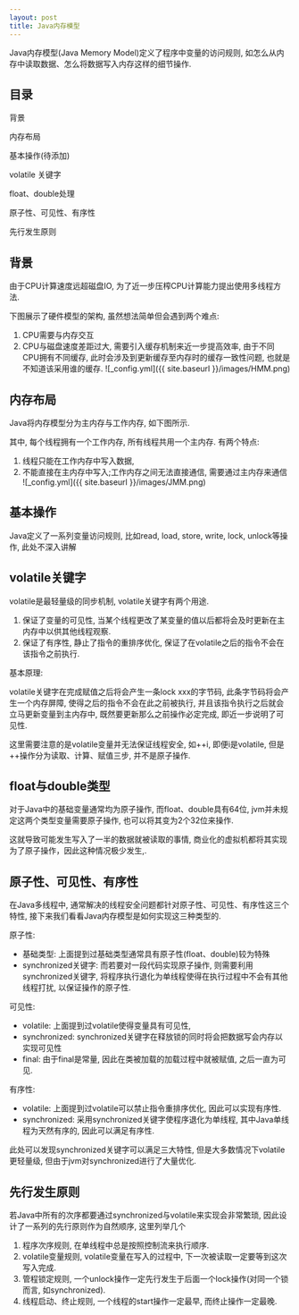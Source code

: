 ```yaml
---
layout: post
title: Java内存模型
---
```

Java内存模型(Java Memory Model)定义了程序中变量的访问规则, 如怎么从内存中读取数据、怎么将数据写入内存这样的细节操作.

## 目录

背景

内存布局

基本操作(待添加)

volatile 关键字

float、double处理

原子性、可见性、有序性

先行发生原则

## 背景
由于CPU计算速度远超磁盘IO, 为了近一步压榨CPU计算能力提出使用多线程方法. 

下图展示了硬件模型的架构, 虽然想法简单但会遇到两个难点:

1. CPU需要与内存交互
2. CPU与磁盘速度差距过大, 需要引入缓存机制来近一步提高效率, 由于不同CPU拥有不同缓存, 此时会涉及到更新缓存至内存时的缓存一致性问题, 也就是不知道该采用谁的缓存.
   ![_config.yml]({{ site.baseurl }}/images/HMM.png)


## 内存布局
Java将内存模型分为主内存与工作内存, 如下图所示. 

其中, 每个线程拥有一个工作内存, 所有线程共用一个主内存. 有两个特点:

1. 线程只能在工作内存中写入数据,
2. 不能直接在主内存中写入;工作内存之间无法直接通信, 需要通过主内存来通信
   ![_config.yml]({{ site.baseurl }}/images/JMM.png)

## 基本操作
Java定义了一系列变量访问规则, 比如read, load, store, write, lock, unlock等操作, 此处不深入讲解

## volatile关键字
volatile是最轻量级的同步机制, volatile关键字有两个用途. 

1. 保证了变量的可见性, 当某个线程更改了某变量的值以后都将会及时更新在主内存中以供其他线程观察. 
2. 保证了有序性, 静止了指令的重排序优化, 保证了在volatile之后的指令不会在该指令之前执行.

基本原理: 

volatile关键字在完成赋值之后将会产生一条lock xxx的字节码, 此条字节码将会产生一个内存屏障, 使得之后的指令不会在此之前被执行, 并且该指令执行之后就会立马更新变量到主内存中, 既然要更新那么之前操作必定完成, 即近一步说明了可见性. 

这里需要注意的是volatile变量并无法保证线程安全, 如++i, 即便i是volatile, 但是++操作分为读取、计算、赋值三步, 并不是原子操作.

## float与double类型
对于Java中的基础变量通常均为原子操作, 而float、double具有64位, jvm并未规定这两个类型变量需要原子操作, 也可以将其变为2个32位来操作. 

这就导致可能发生写入了一半的数据就被读取的事情, 商业化的虚拟机都将其实现为了原子操作，因此这种情况极少发生,.

## 原子性、可见性、有序性
在Java多线程中, 通常解决的线程安全问题都针对原子性、可见性、有序性这三个特性, 接下来我们看看Java内存模型是如何实现这三种类型的.

原子性: 

- 基础类型: 上面提到过基础类型通常具有原子性(float、double)较为特殊
- synchronized关键字: 而若要对一段代码实现原子操作, 则需要利用synchronized关键字, 将程序执行退化为单线程使得在执行过程中不会有其他线程打扰, 以保证操作的原子性.

可见性: 

- volatile: 上面提到过volatile使得变量具有可见性, 
- synchronized: synchronized关键字在释放锁的同时将会把数据写会内存以实现可见性
- final: 由于final是常量, 因此在类被加载的加载过程中就被赋值, 之后一直为可见.

有序性: 

- volatile: 上面提到过volatile可以禁止指令重排序优化, 因此可以实现有序性. 
- synchronized: 采用synchronized关键字使程序退化为单线程, 其中Java单线程为天然有序的, 因此可以满足有序性.

此处可以发现synchronized关键字可以满足三大特性, 但是大多数情况下volatile更轻量级, 但由于jvm对synchronized进行了大量优化.

## 先行发生原则
若Java中所有的次序都要通过synchronized与volatile来实现会非常繁琐, 因此设计了一系列的先行原则作为自然顺序, 这里列举几个
1. 程序次序规则, 在单线程中总是按照控制流来执行顺序.
2. volatile变量规则, volatile变量在写入的过程中, 下一次被读取一定要等到这次写入完成.
3. 管程锁定规则, 一个unlock操作一定先行发生于后面一个lock操作(对同一个锁而言, 如synchronized).
4. 线程启动、终止规则, 一个线程的start操作一定最早, 而终止操作一定最晚.
